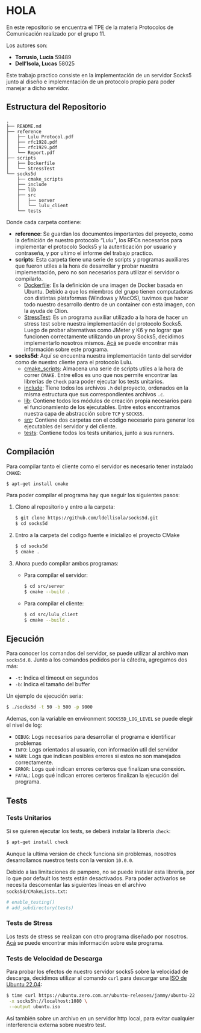 # HOLA

En este repositorio se encuentra el TPE de la materia Protocolos de Comunicación realizado por el grupo 11.

Los autores son:

- **Torrusio, Lucia** 59489
- **Dell’Isola, Lucas** 58025

Este trabajo practico consiste en la implementación de un servidor Socks5 junto al diseño e implementación de un protocolo propio para poder manejar a dicho servidor.

## Estructura del Repositorio

```
.
├── README.md
├── reference
│   ├── Lulu Protocol.pdf
│   ├── rfc1928.pdf
│   ├── rfc1929.pdf
│   └── Report.pdf
├── scripts
│   ├── Dockerfile
│   └── StressTest
└── socks5d
    ├── cmake_scripts
    ├── include
    ├── lib
    ├── src
    │   ├── server
    │   └── lulu_client
    └── tests
```

Donde cada carpeta contiene:

- **reference**: Se guardan los documentos importantes del proyecto, como la definición de nuestro protocolo *“Lulu”*, los RFCs necesarios para implementar el protocolo Socks5 y la autenticación por usuario y contraseña, y por ultimo el informe del trabajo practico.
- **scripts**: Esta carpeta tiene una serie de scripts y programas auxiliares que fueron utiles a la hora de desarrollar y probar nuestra implementación, pero no son necesarios para utilizar el servidor o compilarlo.
  - <u>Dockerfile</u>: Es la definición de una imagen de Docker basada en Ubuntu. Debido a que los miembros del grupo tienen computadoras con distintas plataformas (Windows y MacOS), tuvimos que hacer todo nuestro desarrollo dentro de un container con esta imagen, con la ayuda de Clion.
  - <u>StressTest</u>: Es un programa auxiliar utilizado a la hora de hacer un stress test sobre nuestra implementación del protocolo Socks5. Luego de probar alternativas como JMeter y K6 y no lograr que funcionen correctamente utilizando un proxy Socks5, decidimos implementarlo nosotros mismos. [Acá](scripts/StressTest/README.md) se puede encontrar más información sobre este programa.
- **socks5d**: Aquí se encuentra nuestra implementación tanto del servidor como de nuestro cliente para el protocolo Lulu.
  - <u>cmake_scripts</u>: Almacena una serie de scripts utiles a la hora de correr `CMAKE`. Entre ellos es uno que nos permite encontrar las librerías de `Check` para poder ejecutar los tests unitarios.
  - <u>include</u>: Tiene todos los archivos `.h` del proyecto, ordenados en la misma estructura que sus correspondientes archivos `.c`.
  - <u>lib</u>: Contiene todos los módulos de creación propia necesarios para el funcionamiento de los ejecutables. Entre estos encontramos nuestra capa de abstracción sobre `TCP` y `SOCKS5`.  
  - <u>src</u>: Contiene dos carpetas con el código necesario para generar los ejecutables del servidor y del cliente.
  - <u>tests</u>: Contiene todos los tests unitarios, junto a sus runners.

## Compilación

Para compilar tanto el cliente como el servidor es necesario tener instalado `CMAKE`:

```bash
$ apt-get install cmake
```

Para poder compilar el programa hay que seguir los siguientes pasos:

1. Clono al repositorio y entro a la carpeta:

   ```bash
   $ git clone https://github.com/ldellisola/socks5d.git
   $ cd socks5d
   ```

2. Entro a la carpeta del codigo fuente e inicializo el proyecto CMake

   ```bash
   $ cd socks5d
   $ cmake .
   ```

3. Ahora puedo compilar ambos programas:

   - Para compilar el servidor:

     ```bash
     $ cd src/server
     $ cmake --build .
     ```

   - Para compilar el cliente:

     ```bash
     $ cd src/lulu_client
     $ cmake --build .
     ```

## Ejecución  

Para conocer los comandos del servidor, se puede utilizar al archivo man `socks5d.8`. Junto a los comandos pedidos por la cátedra, agregamos dos más:

- `-t`: Indica el timeout en segundos
- `-b`: Indica el tamaño del buffer

Un ejemplo de ejecución seria:

```bash
$ ./socks5d -t 50 -b 500 -p 9000
```

Ademas, con la variable en environment `SOCKS5D_LOG_LEVEL` se puede elegir el nivel de log:

- `DEBUG`: Logs necesarios para desarrollar el programa e identificar problemas
- `INFO`: Logs orientados al usuario, con información util del servidor
- `WARN`: Logs que indican posibles errores si estos no son manejados correctamente.
- `ERROR`: Logs qué indican errores certeros que finalizan una conexión.
- `FATAL`: Logs qué indican errores certeros finalizan la ejecución del programa.

## Tests

### Tests Unitarios

Si se quieren ejecutar los tests, se deberá instalar la librería `check`:

```bash
$ apt-get install check
```

Aunque la ultima version de check funciona sin problemas, nosotros desarrollamos nuestros tests con la version `10.0.0`. 

Debido a las limitaciones de pampero, no se puede instalar esta librería, por lo que por default los tests están desactivados. Para poder activarlos se necesita descomentar las siguientes lineas en el archivo `socks5d/CMakeLists.txt`:

```cmake
# enable_testing()
# add_subdirectory(tests)
```

### Tests de Stress

Los tests de stress se realizan con otro programa diseñado por nosotros.  [Acá](scripts/StressTest/README.md) se puede encontrar más información sobre este programa.

### Tests de Velocidad de Descarga

Para probar los efectos de nuestro servidor socks5 sobre la velocidad de descarga, decidimos utilizar al comando `curl` para descargar una [ISO de Ubuntu 22.04](https://ubuntu.zero.com.ar/ubuntu-releases/jammy/ubuntu-22.04-desktop-amd64.iso):

```bash
$ time curl https://ubuntu.zero.com.ar/ubuntu-releases/jammy/ubuntu-22.04-desktop-amd64.iso \
 -x socks5h://localhost:1080 \
 --output ubuntu.iso
```

Así también sobre un archivo en un servidor http local, para evitar cualquier interferencia externa sobre nuestro test.











